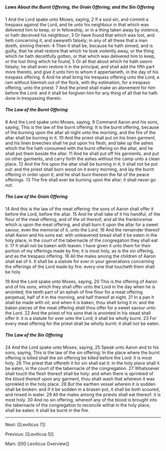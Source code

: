 ##### Laws About the Burnt Offering, the Grain Offering, and the Sin Offering

1 And the Lord spake unto Moses, saying, 2 If a soul sin, and commit a trespass against the Lord, and lie unto his neighbour in that which was delivered him to keep, or in fellowship, or in a thing taken away by violence, or hath deceived his neighbour; 3 Or have found that which was lost, and lieth concerning it, and sweareth falsely; in any of all these that a man doeth, sinning therein: 4 Then it shall be, because he hath sinned, and is guilty, that he shall restore that which he took violently away, or the thing which he hath deceitfully gotten, or that which was delivered him to keep, or the lost thing which he found, 5 Or all that about which he hath sworn falsely; he shall even restore it in the principal, and shall add the fifth part more thereto, and give it unto him to whom it appertaineth, in the day of his trespass offering. 6 And he shall bring his trespass offering unto the Lord, a ram without blemish out of the flock, with thy estimation, for a trespass offering, unto the priest: 7 And the priest shall make an atonement for him before the Lord: and it shall be forgiven him for any thing of all that he hath done in trespassing therein.

##### The Law of the Burnt Offering

8 And the Lord spake unto Moses, saying, 9 Command Aaron and his sons, saying, This is the law of the burnt offering: It is the burnt offering, because of the burning upon the altar all night unto the morning, and the fire of the altar shall be burning in it. 10 And the priest shall put on his linen garment, and his linen breeches shall he put upon his flesh, and take up the ashes which the fire hath consumed with the burnt offering on the altar, and he shall put them beside the altar. 11 And he shall put off his garments, and put on other garments, and carry forth the ashes without the camp unto a clean place. 12 And the fire upon the altar shall be burning in it; it shall not be put out: and the priest shall burn wood on it every morning, and lay the burnt offering in order upon it; and he shall burn thereon the fat of the peace offerings. 13 The fire shall ever be burning upon the altar; it shall never go out.

##### The Law of the Grain Offering

14 And this is the law of the meat offering: the sons of Aaron shall offer it before the Lord, before the altar. 15 And he shall take of it his handful, of the flour of the meat offering, and of the oil thereof, and all the frankincense which is upon the meat offering, and shall burn it upon the altar for a sweet savour, even the memorial of it, unto the Lord. 16 And the remainder thereof shall Aaron and his sons eat: with unleavened bread shall it be eaten in the holy place; in the court of the tabernacle of the congregation they shall eat it. 17 It shall not be baken with leaven. I have given it unto them for their portion of my offerings made by fire; it is most holy, as is the sin offering, and as the trespass offering. 18 All the males among the children of Aaron shall eat of it. It shall be a statute for ever in your generations concerning the offerings of the Lord made by fire: every one that toucheth them shall be holy.

19 And the Lord spake unto Moses, saying, 20 This is the offering of Aaron and of his sons, which they shall offer unto the Lord in the day when he is anointed; the tenth part of an ephah of fine flour for a meat offering perpetual, half of it in the morning, and half thereof at night. 21 In a pan it shall be made with oil; and when it is baken, thou shalt bring it in: and the baken pieces of the meat offering shalt thou offer for a sweet savour unto the Lord. 22 And the priest of his sons that is anointed in his stead shall offer it: it is a statute for ever unto the Lord; it shall be wholly burnt. 23 For every meat offering for the priest shall be wholly burnt: it shall not be eaten.

##### The Law of the Sin Offering

24 And the Lord spake unto Moses, saying, 25 Speak unto Aaron and to his sons, saying, This is the law of the sin offering: In the place where the burnt offering is killed shall the sin offering be killed before the Lord: it is most holy. 26 The priest that offereth it for sin shall eat it: in the holy place shall it be eaten, in the court of the tabernacle of the congregation. 27 Whatsoever shall touch the flesh thereof shall be holy: and when there is sprinkled of the blood thereof upon any garment, thou shalt wash that whereon it was sprinkled in the holy place. 28 But the earthen vessel wherein it is sodden shall be broken: and if it be sodden in a brasen pot, it shall be both scoured, and rinsed in water. 29 All the males among the priests shall eat thereof: it is most holy. 30 And no sin offering, whereof any of the blood is brought into the tabernacle of the congregation to reconcile withal in the holy place, shall be eaten: it shall be burnt in the fire.

---
Next: [[Leviticus 7]]

Previous: [[Leviticus 5]]

Main: [[00 Leviticus Overview]]